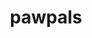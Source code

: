 ---
title: pawpals
description: Connecting pets with local pet-friendly events.
image: '/projects/pawpals.png'
link: 'https://pawpals.pushed.nz/'
tech: [typescript, react, tailwind, sqlite, knex.js]
---